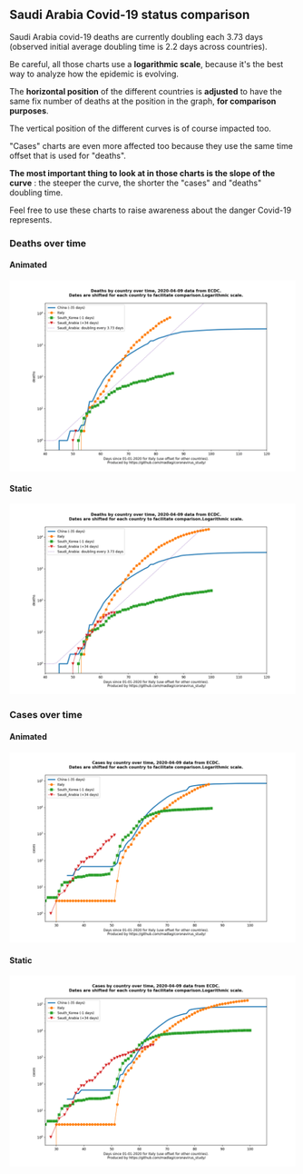 ## Saudi Arabia Covid-19 status comparison 

Saudi Arabia covid-19 deaths are currently doubling each 3.73 days (observed initial average doubling time is 2.2 days across countries).



Be careful, all those charts use a **logarithmic scale**, because it's the best way to analyze how the epidemic is evolving.
 
The **horizontal position** of the different countries is **adjusted** to have the same fix number of deaths at the position in the graph, **for comparison purposes**.

The vertical position of the different curves is of course impacted too.

"Cases" charts are even more affected too because they use the same time offset that is used for "deaths".

**The most important thing to look at in those charts is the slope of the curve** : the steeper the curve, the shorter the "cases" and "deaths" doubling time.

Feel free to use these charts to raise awareness about the danger Covid-19 represents. 


 
### Deaths over time
 
#### Animated
![Saudi Arabia covid-19 deaths animated chart](https://raw.githubusercontent.com/madlag/coronavirus_study/master/notebooks/graphs/2020-04-09/countries/Saudi_Arabia/2020-04-09_Saudi_Arabia_deaths.gif "Saudi Arabia covid-19 deaths animated chart")   
 
#### Static
![Saudi Arabia covid-19 deaths static chart](https://raw.githubusercontent.com/madlag/coronavirus_study/master/notebooks/graphs/2020-04-09/countries/Saudi_Arabia/2020-04-09_Saudi_Arabia_deaths.png "Saudi Arabia covid-19 deaths static chart")   

 
### Cases over time
 
#### Animated
![Saudi Arabia covid-19 cases animated chart](https://raw.githubusercontent.com/madlag/coronavirus_study/master/notebooks/graphs/2020-04-09/countries/Saudi_Arabia/2020-04-09_Saudi_Arabia_cases.gif "Saudi Arabia covid-19 cases animated chart")   
 
#### Static
![Saudi Arabia covid-19 cases static chart](https://raw.githubusercontent.com/madlag/coronavirus_study/master/notebooks/graphs/2020-04-09/countries/Saudi_Arabia/2020-04-09_Saudi_Arabia_cases.png "Saudi Arabia covid-19 cases static chart")   

